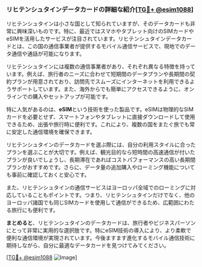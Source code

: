 ### リヒテンシュタインデータカードの詳細な紹介[[TG💪+ @esim1088](https://t.me/s/esim1088)]

リヒテンシュタインは小さな国として知られていますが、そのデータカードも非常に興味深いものです。特に、最近ではスマホやタブレット向けのSIMカードやeSIMを活用したサービスが注目されています。リヒテンシュタインデータカードとは、この国の通信事業者が提供するモバイル通信サービスで、現地でのデータ通信や通話が可能になります。

リヒテンシュタインには複数の通信事業者があり、それぞれ異なる特徴を持っています。例えば、旅行者のニーズに合わせて短期間のデータプランや長期間の契約プランが用意されており、訪問先でスムーズにインターネットを利用できるようサポートしています。また、海外からでも簡単にアクセスできるように、オンラインでの購入やセットアップが可能です。

特に人気があるのは、**eSIM**という技術を使った製品です。eSIMは物理的なSIMカードを必要とせず、スマートフォンやタブレットに直接ダウンロードして使用できるため、出張や旅行時に便利です。これにより、複数の国をまたぐ旅でも常に安定した通信環境を確保できます。

リヒテンシュタインのデータカードを選ぶ際には、自分の利用スタイルに合ったプランを選ぶことが大切です。例えば、観光目的なら短時間の高速通信が付いたプランが良いでしょうし、長期滞在であればコストパフォーマンスの高い長期間プランがおすすめです。さらに、データ量の追加購入やローミング機能についても事前に確認しておくと安心です。

また、リヒテンシュタインの通信サービスはヨーロッパ全域でのローミングに対応していることもポイントです。つまり、リヒテンシュタインだけでなく、他のヨーロッパ諸国でも同じSIMカードを使用して通信ができるため、広範囲にわたる旅行にも便利です。

**まとめると**、リヒテンシュタインのデータカードは、旅行者やビジネスパーソンにとって非常に実用的な選択肢です。特にeSIM技術の導入により、より柔軟で便利な通信環境が実現されています。今後ますます進化するモバイル通信技術に期待しながら、自分に最適なデータカードを見つけてみてください。

[[TG💪+ @esim1088](https://t.me/s/esim1088) ![Image](https://i.postimg.cc/Y0z9fWf4/image.png)]